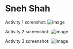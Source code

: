 # Sneh Shah

Activity 1 screnshot:
![image](https://github.com/snehshah09/ECE444-F2023-Assignment1/assets/52886440/6350b0ef-4451-4743-8e67-f4d5105541ee)

Activity 2 screenshot:
![image](https://github.com/snehshah09/ECE444-F2023-Assignment1/assets/52886440/5dc6bb94-3446-4112-9cb1-9b05d5b0f5fa)

Activity 3 screenshot:
![image](https://github.com/snehshah09/ECE444-F2023-Assignment1/assets/52886440/b315be7c-ba5c-4f75-bbc9-6c3f2efea877)

